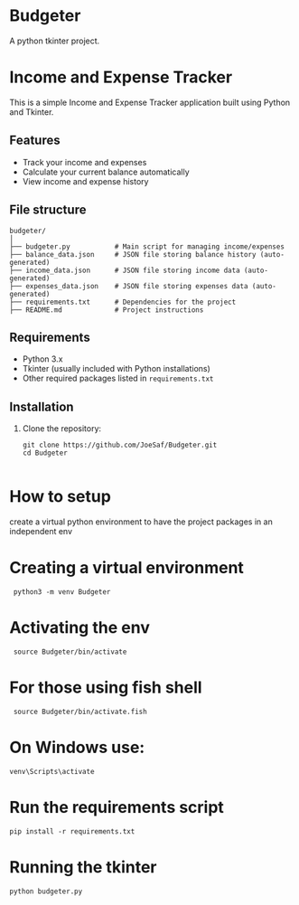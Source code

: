 # Budgeter
A python tkinter project.

# Income and Expense Tracker

This is a simple Income and Expense Tracker application built using Python and Tkinter.

## Features
- Track your income and expenses
- Calculate your current balance automatically
- View income and expense history

## File structure

```
budgeter/
│
├── budgeter.py           # Main script for managing income/expenses
├── balance_data.json     # JSON file storing balance history (auto-generated)
├── income_data.json      # JSON file storing income data (auto-generated)
├── expenses_data.json    # JSON file storing expenses data (auto-generated)
├── requirements.txt      # Dependencies for the project
├── README.md             # Project instructions

```
## Requirements

- Python 3.x
- Tkinter (usually included with Python installations)
- Other required packages listed in `requirements.txt`

## Installation

1. Clone the repository:

   ```
   git clone https://github.com/JoeSaf/Budgeter.git
   cd Budgeter


# How to setup
 create a virtual python environment to have the project packages in an independent env
 # Creating a virtual environment
``` 
 python3 -m venv Budgeter
```
# Activating the env
```
 source Budgeter/bin/activate 
```
# For those using fish shell
```
 source Budgeter/bin/activate.fish
``` 
# On Windows use:
```
venv\Scripts\activate
```

# Run the requirements script
```
pip install -r requirements.txt

```

# Running the tkinter
```
python budgeter.py

```
